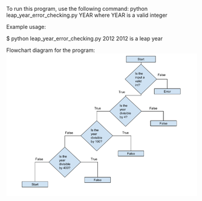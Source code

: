 To run this program, use the following command:
python leap\_year\_error_checking.py YEAR
where YEAR is a valid integer

Example usage:

$ python leap\_year\_error_checking.py 2012
2012 is a leap year

Flowchart diagram for the program:
![Flowchart diagram](https://github.com/dmgasper/CS344-Leap-Year-Program/blob/main/Flowchart.png)
